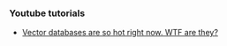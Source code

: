 ### Youtube tutorials
- [Vector databases are so hot right now. WTF are they?](https://www.youtube.com/watch?v=klTvEwg3oJ4)
